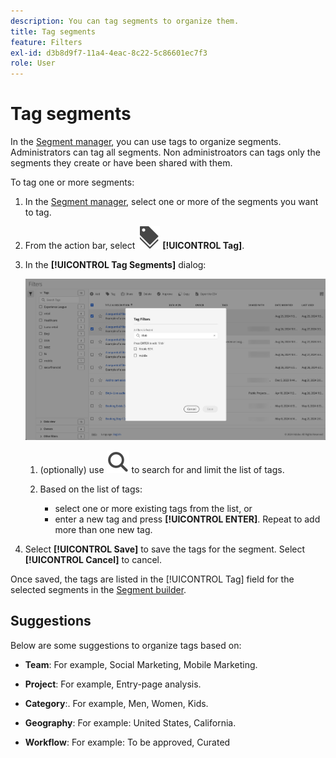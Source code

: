 ```yaml
---
description: You can tag segments to organize them.
title: Tag segments
feature: Filters
exl-id: d3b8d9f7-11a4-4eac-8c22-5c86601ec7f3
role: User
---
```

# Tag segments

In the [Segment manager](manage-filters.md), you can use tags to organize segments. Administrators can tag all segments. Non administroators can tags only the segments they create or have been shared with them.

To tag one or more segments:

1. In the [Segment manager](manage-filters.md), select one or more of the segments you want to tag.
1. From the action bar, select ![Labels](/help/assets/icons/Labels.svg) **[!UICONTROL Tag]**.
1. In the **[!UICONTROL Tag Segments]** dialog:
   
   ![Tag Segments dialog](assets/tag-filter-dialog.png)

   1. (optionally) use ![Search](/help/assets/icons/Search.svg) to search for and limit the list of tags.

   2. Based on the list of tags:
   
      * select one or more existing tags from the list, or
      * enter a new tag and press **[!UICONTROL ENTER]**. Repeat to add more than one new tag.

1. Select **[!UICONTROL Save]** to save the tags for the segment. Select **[!UICONTROL Cancel]** to cancel.

Once saved, the tags are listed in the [!UICONTROL Tag] field for the selected segments in the [Segment builder](filter-builder.md). 


## Suggestions

Below are some suggestions to organize tags based on:

* **Team**: For example, Social Marketing, Mobile Marketing.
    
* **Project**: For example, Entry-page analysis.
    
* **Category**:. For example, Men, Women, Kids.

* **Geography**: For example: United States, California.
    
* **Workflow**: For example: To be approved,  Curated

